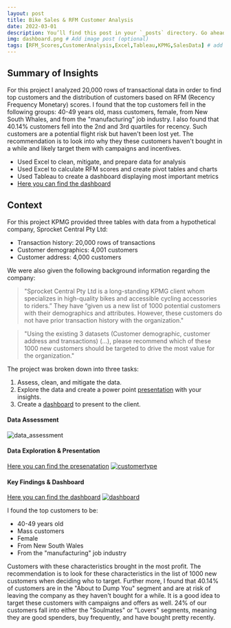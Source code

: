 ```yaml
---
layout: post
title: Bike Sales & RFM Customer Analysis
date: 2022-03-01
description: You’ll find this post in your `_posts` directory. Go ahead and edit it and re-build the site to see your changes. # Add post description (optional)
img: dashboard.png # Add image post (optional)
tags: [RFM_Scores,CustomerAnalysis,Excel,Tableau,KPMG,SalesData] # add tag
---
```

## Summary of Insights
For this project I analyzed 20,000 rows of transactional data in order to find top customers and the distribution of customers based on RFM (Recency Frequency Monetary) scores. I found that the top customers fell in the following groups: 40-49 years old, mass customers, female, from New South Whales, and from the "manufacturing" job industry. I also found that 40.14% customers fell into the 2nd and 3rd quartiles for recency. Such customers are a potential flight risk but haven't been lost yet. The recommendation is to look into why they these customers haven't bought in a while and likely target them with campaigns and incentives. 

- Used Excel to clean, mitigate, and prepare data for analysis
- Used Excel to calculate RFM scores and create pivot tables and charts 
- Used Tableau to create a dashboard displaying most important metrics
- [Here you can find the dashboard](https://public.tableau.com/app/profile/alice.giliarini/viz/KPMG_16465478819120/Dashboard1#1)

## Context
For this project KPMG provided three tables with data from a hypothetical company, Sprocket Central Pty Ltd:
- Transaction history: 20,000 rows of transactions
- Customer demographics: 4,001 customers
- Customer address: 4,000 customers
  
We were also given the following background information regarding the company:
> "Sprocket Central Pty Ltd is a long-standing KPMG client whom specializes in high-quality bikes and accessible cycling accessories to riders.” They have “given us a new list of 1000 potential customers with their demographics and attributes. However, these customers do not have prior transaction history with the organization."

> "Using the existing 3 datasets (Customer demographic, customer address and transactions) (…), please recommend which of these 1000 new customers should be targeted to drive the most value for the organization."

The project was broken down into three tasks:
1. Assess, clean, and mitigate the data. 
2. Explore the data and create a power point [presentation](https://github.com/agiliariniosm/Alice_Giliarini_Portfolio/blob/main/kpmg/KPMG%20virtual%20experience%20program.pdf) with your insights. 
3. Create a [dashboard](https://public.tableau.com/app/profile/alice.giliarini/viz/KPMG_16465478819120/Dashboard1#1) to present to the client. 

#### Data Assessment 
![data_assessment]({{site.baseurl}}/assets/img/KPMG/data_cleaning.png)

#### Data Exploration & Presentation

[Here you can find the presenatation](https://github.com/agiliariniosm/Alice_Giliarini_Portfolio/blob/main/kpmg/KPMG%20virtual%20experience%20program.pdf)
[![customertype]({{site.baseurl}}/assets/img/KPMG/customer_types.png)](https://github.com/agiliariniosm/Alice_Giliarini_Portfolio/blob/main/kpmg/KPMG%20virtual%20experience%20program.pdf)

#### Key Findings & Dashboard

[Here you can find the dashboard](https://public.tableau.com/app/profile/alice.giliarini/viz/KPMG_16465478819120/Dashboard1#1)
[![dashboard]({{site.baseurl}}/assets/img/KPMG/dashboard.png)](https://public.tableau.com/app/profile/alice.giliarini/viz/KPMG_16465478819120/Dashboard1#1)

I found the top customers to be:
- 40-49 years old
- Mass customers
- Female
- From New South Wales
- From the "manufacturing" job industry

Customers with these characteristics brought in the most profit. The recommendation is to look for these characteristics in the list of 1000 new customers when deciding who to target. Further more, I found that 40.14% of customers are in the "About to Dump You" segment and are at risk of leaving the company as they haven't bought for a while. It is a good idea to target these customers with campaigns and offers as well. 24% of our customers fall into either the "Soulmates" or "Lovers" segments, meaning they are good spenders, buy frequently, and have bought pretty recently.

